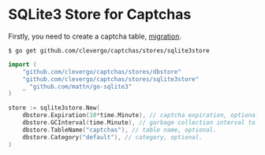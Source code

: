 # SQLite3 Store for Captchas

Firstly, you need to create a captcha table, [migration](migrations/1584366110_create_captchas_table.sql).

```shell
$ go get github.com/clevergo/captchas/stores/sqlite3store
```

```go
import (
	"github.com/clevergo/captchas/stores/dbstore"
	"github.com/clevergo/captchas/stores/sqlite3store"
	_ "github.com/mattn/go-sqlite3"
)
```

```go
store := sqlite3store.New(
	dbstore.Expiration(10*time.Minute), // captcha expiration, optional.
	dbstore.GCInterval(time.Minute), // garbage collection interval to delete expired captcha, optional.
	dbstore.TableName("captchas"), // table name, optional.
	dbstore.Category("default"), // category, optional.
)
```
